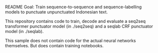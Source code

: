 README
Goal: Train sequence-to-sequence and sequence-labelling models to punctuate unpunctuated Indonesian text. 

This repository contains code to train, decode and evaluate a seq2seq transformer punctuator model (in ./seq2seq) 
and a seqlab CRF punctuator model (in ./seqlab). 

This sample does not contain code for the actual neural networks themselves. But does contain training notebooks. 
